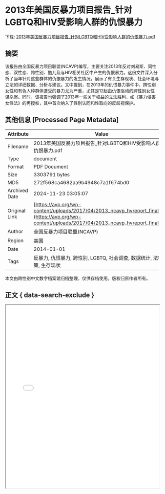 # 2013年美国反暴力项目报告_针对LGBTQ和HIV受影响人群的仇恨暴力

<!-- tcd_download_link -->
下载: <a href="../2013年美国反暴力项目报告_针对LGBTQ和HIV受影响人群的仇恨暴力.pdf" download>2013年美国反暴力项目报告_针对LGBTQ和HIV受影响人群的仇恨暴力.pdf</a>
<!-- tcd_download_link_end -->

## 摘要

<!-- tcd_abstract -->
该报告由全国反暴力项目联盟(NCAVP)编写，主要关注2013年反对刘易斯、同性恋、双性恋、跨性别、酷儿及与HIV相关社区中产生的仇恨暴力。这份文件深入分析了当年针对这些群体的仇恨暴力的发生情况，展示了有关生存现状、社会环境与立法的详细数据、分析与建议。文中提到，在2013年的仇恨暴力事件中，跨性别女性和有色人种群体遭受的暴力尤为严重，尤其是12起由仇恨驱动的跨性别女性谋杀案。同时，该报告也强调了2013年一些关于权益的立法胜利，如《暴力侵害女性法》的再授权，其中首次纳入了性别认同和性取向的反歧视保护。

<!-- tcd_abstract_end -->

## 其他信息 [Processed Page Metadata]

| Attribute       | Value                                  |
|-----------------|----------------------------------------|
| Filename        | 2013年美国反暴力项目报告_针对LGBTQ和HIV受影响人群的仇恨暴力.pdf                             |
| Type            | document                                 |
| Format          | PDF Document                               |
| Size            | 3303791 bytes                           |
| MD5             | 272f568ca4682aa9b4948c7a1f674bd0                                  |
| Archived Date   | 2024-11-23 03:05:07                             |
| Original Link   | [https://avp.org/wp-content/uploads/2017/04/2013_ncavp_hvreport_final.pdf](https://avp.org/wp-content/uploads/2017/04/2013_ncavp_hvreport_final.pdf)                         |
| Author          | 全国反暴力项目联盟(NCAVP)                               |
| Region          | 美国                               |
| Date            | 2014-01-01                                 |
| Tags            | 反暴力, 仇恨暴力, 跨性别, LGBTQ, 社会调查, 数据统计, 法律政策, 生存现状                                 |

本文由跨性别中文数字档案馆归档整理，仅供存档使用。版权归原作者所有。


## 正文 { data-search-exclude }

<!-- tcd_main_text -->
<iframe src="../2013年美国反暴力项目报告_针对LGBTQ和HIV受影响人群的仇恨暴力.pdf" width="100%" height="600px">
    <p>无法显示PDF，请下载查看。</p>
</iframe>
<!-- tcd_main_text_end -->

